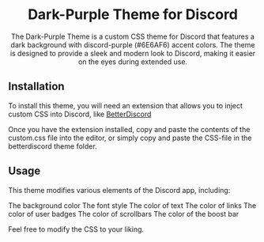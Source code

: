 

<h1 align="center">Dark-Purple Theme for Discord</h1>


<p align="center"> The Dark-Purple Theme is a custom CSS theme for Discord that features a dark background with discord-purple (#6E6AF6) accent colors. The theme is designed to provide a sleek and modern look to Discord, making it easier on the eyes during extended use.

## Installation

To install this theme, you will need an extension that allows you to inject custom CSS into Discord, like [BetterDiscord](https://betterdiscord.app/)


Once you have the extension installed, copy and paste the contents of the custom.css file into the editor, or simply copy and paste the CSS-file in the betterdiscord theme folder.


## Usage
This theme modifies various elements of the Discord app, including:

The background color
The font style
The color of text
The color of links
The color of user badges
The color of scrollbars
The color of the boost bar

Feel free to modify the CSS to your liking.
